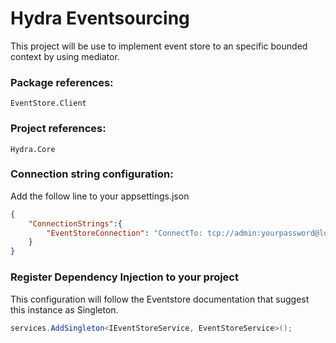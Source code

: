 # Hydra Eventsourcing
This project will be use to implement event store to an specific bounded context by using mediator.

### Package references:
```EventStore.Client```

### Project references:
```Hydra.Core```

### Connection string configuration:
Add the follow line to your appsettings.json
```json
{
    "ConnectionStrings":{
        "EventStoreConnection": "ConnectTo: tcp://admin:yourpassword@localhost:1113; HeartBeatTimeout=500"
    }
}
```


### Register Dependency Injection to your project
This configuration will follow the Eventstore documentation that suggest this instance as Singleton.

```c#
services.AddSingleton<IEventStoreService, EventStoreService>();
```
